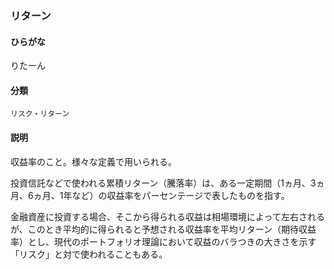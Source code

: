 <div style="display:none;">

## [あ行](securities-terms?id=あ行)
## [か行](securities-terms?id=か行)
## [さ行](securities-terms?id=さ行)
## [た行](securities-terms?id=た行)
## [な行](securities-terms?id=な行)
## [は行](securities-terms?id=は行)
## [ま行](securities-terms?id=ま行)
## [や行](securities-terms?id=や行)
## [ら行](securities-terms?id=ら行)

</div>

### リターン

#### ひらがな

りたーん

#### 分類

`リスク・リターン`

#### 説明

収益率のこと。様々な定義で用いられる。
 
投資信託などで使われる累積リターン（騰落率）は、ある一定期間（1ヵ月、3ヵ月、6ヵ月、1年など）の収益率をパーセンテージで表したものを指す。
 
金融資産に投資する場合、そこから得られる収益は相場環境によって左右されるが、このとき平均的に得られると予想される収益率を平均リターン（期待収益率）とし、現代のポートフォリオ理論において収益のバラつきの大きさを示す「リスク」と対で使われることもある。

<div style="display:none;">

## [わ行](securities-terms?id=わ行)
## [英数字・記号](securities-terms?id=英数字・記号)

</div>

